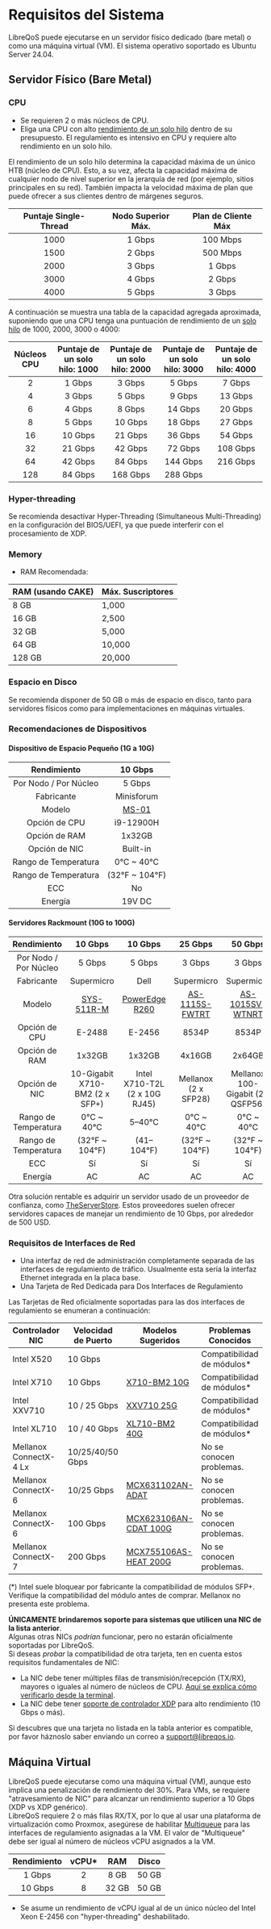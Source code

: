 # Requisitos del Sistema

LibreQoS puede ejecutarse en un servidor físico dedicado (bare metal) o como una máquina virtual (VM). El sistema operativo soportado es Ubuntu Server 24.04.

## Servidor Físico (Bare Metal)

### CPU
* Se requieren 2 o más núcleos de CPU.
* Eliga una CPU con alto [rendimiento de un solo hilo](https://www.cpubenchmark.net/singleThread.html#server-thread) dentro de su presupuesto. El regulamiento es intensivo en CPU y requiere alto rendimiento en un solo hilo.

El rendimiento de un solo hilo determina la capacidad máxima de un único HTB (núcleo de CPU). Esto, a su vez, afecta la capacidad máxima de cualquier nodo de nivel superior en la jerarquía de red (por ejemplo, sitios principales en su red). También impacta la velocidad máxima de plan que puede ofrecer a sus clientes dentro de márgenes seguros.

| Puntaje Single-Thread | Nodo Superior Máx. | Plan de Cliente Máx |
|:-------------------:|:------------------:|:-----------------:|
| 1000                | 1 Gbps             | 100 Mbps          |
| 1500                | 2 Gbps             | 500 Mbps          |
| 2000                | 3 Gbps             | 1 Gbps            |
| 3000                | 4 Gbps             | 2 Gbps            |
| 4000                | 5 Gbps             | 3 Gbps            |

A continuación se muestra una tabla de la capacidad agregada aproximada, suponiendo que una CPU tenga una puntuación de rendimiento de un   [solo hilo](https://www.cpubenchmark.net/singleThread.html#server-thread) de 1000, 2000, 3000 o 4000:

| Núcleos CPU | Puntaje de un solo hilo: 1000 | Puntaje de un solo hilo: 2000 | Puntaje de un solo hilo: 3000 | Puntaje de un solo hilo: 4000 |
|:---------:|:-------------------------:|:-------------------------:|:-------------------------:|:-------------------------:|
| 2         | 1 Gbps                    | 3 Gbps                    | 5 Gbps                    | 7 Gbps                    |
| 4         | 3 Gbps                    | 5 Gbps                    | 9 Gbps                    | 13 Gbps                   |
| 6         | 4 Gbps                    | 8 Gbps                    | 14 Gbps                   | 20 Gbps                   |
| 8         | 5 Gbps                    | 10 Gbps                   | 18 Gbps                   | 27 Gbps                   |
| 16        | 10 Gbps                   | 21 Gbps                   | 36 Gbps                   | 54 Gbps                   |
| 32        | 21 Gbps                   | 42 Gbps                   | 72 Gbps                   | 108 Gbps                  |
| 64        | 42 Gbps                   | 84 Gbps                   | 144 Gbps                  | 216 Gbps                  |
| 128       | 84 Gbps                   | 168 Gbps                  | 288 Gbps                  |                           |

### Hyper-threading

Se recomienda desactivar Hyper-Threading (Simultaneous Multi-Threading) en la configuración del BIOS/UEFI, ya que puede interferir con el procesamiento de XDP.

### Memory
* RAM Recomendada:

| RAM (usando CAKE) | Máx. Suscriptores |
| ---------------- | --------------- |
| 8 GB             | 1,000           |
| 16 GB            | 2,500           | 
| 32 GB            | 5,000           |
| 64 GB            | 10,000          |
| 128 GB           | 20,000          |

### Espacio en Disco

Se recomienda disponer de 50 GB o más de espacio en disco, tanto para servidores físicos como para implementaciones en máquinas virtuales.

### Recomendaciones de Dispositivos
#### Dispositivo de Espacio Pequeño (1G a 10G)

|        Rendimiento       |                                         10 Gbps                                        |
|:-----------------------:|:--------------------------------------------------------------------------------------:|
| Por Nodo / Por Núcleo | 5 Gbps                                                                                 |
| Fabricante            | Minisforum                                                                             |
| Modelo                   | [MS-01](https://store.minisforum.com/products/minisforum-ms-01?variant=46174128898293) |
| Opción de CPU             | i9-12900H                                                                              |
| Opción de RAM              | 1x32GB                                                                                 |
| Opción de NIC              | Built-in                                                                               |
| Rango de Temperatura              | 0°C ~ 40°C                                                                             |
| Rango de Temperatura              | (32°F ~ 104°F)                                                                         |
| ECC                     | No                                                                                     |
| Energía                   | 19V DC                                                                                 |

#### Servidores Rackmount (10G to 100G)

|        Rendimiento       |                                     10 Gbps                                    |                                                                                               10 Gbps                                                                                               |                                                  25 Gbps                                                 | 50 Gbps                                                                               | 100 Gbps                                                                            |
|:-----------------------:|:------------------------------------------------------------------------------:|:---------------------------------------------------------------------------------------------------------------------------------------------------------------------------------------------------:|:--------------------------------------------------------------------------------------------------------:|:---------------------------------------------------------------------------------------:|:-------------------------------------------------------------------------------------:|
| Por Nodo / Por Núcleo | 5 Gbps                                                                         | 5 Gbps                                                                                                                                                                                              | 3 Gbps                                                                                                   | 3 Gbps                                                                                | 4 Gbps                                                                              |
| Fabricante            | Supermicro                                                                     | Dell                                                                                                                                                                                                | Supermicro                                                                                               | Supermicro                                                                            | Supermicro                                                                          |
| Modelo                   | [SYS-511R-M](https://store.supermicro.com/us_en/mainstream-1u-sys-511r-m.html) | [PowerEdge R260](https://www.dell.com/en-us/shop/dell-poweredge-servers/new-poweredge-r260-rack-server/spd/poweredge-r260/pe_r260_tm_vi_vp_sb?configurationid=2cd33e43-57a3-4f82-aa72-9d5f45c9e24c) | [AS-1115S-FWTRT](https://store.supermicro.com/us_en/1u-amd-epyc-8004-compact-server-as-1115s-fwtrt.html) | [AS-1015SV-WTNRT](https://store.supermicro.com/us_en/1u-amd-wio-as-1015sv-wtnrt.html) | [AS -2015CS-TNR](https://store.supermicro.com/us_en/clouddc-amd-as-2015cs-tnr.html) |
| Opción de CPU              | E-2488                                                                         | E-2456                                                                                                                                                                                              | 8534P                                                                                                    | 8534P                                                                                 | 9745                                                                                |
| Opción de RAM              | 1x32GB                                                                         | 1x32GB                                                                                                                                                                                              | 4x16GB                                                                                                   | 2x64GB                                                                                | 4x64GB                                                                              |
| Opción de NIC              | 10-Gigabit X710-BM2 (2 x SFP+)                                                 | Intel X710-T2L (2 x 10G RJ45)                                                                                                                                                                       | Mellanox (2 x SFP28)                                                                                     | Mellanox 100-Gigabit (2 x QSFP56)                                                     | MCX653106A-HDAT                                                                     |
| Rango de Temperatura              | 0°C ~ 40°C                                                                     | 5–40°C                                                                                                                                                                                              | 0°C ~ 40°C                                                                                               | 0°C ~ 40°C                                                                            | 0°C ~ 40°C                                                                          |
| Rango de Temperatura              | (32°F ~ 104°F)                                                                 | (41–104°F)                                                                                                                                                                                          | (32°F ~ 104°F)                                                                                           | (32°F ~ 104°F)                                                                        | (32°F ~ 104°F)                                                                      |
| ECC                     | Sí                                                                            | Sí                                                                                                                                                                                                 | Sí                                                                                                      |                  Sí                                                                                   |                                  Sí                                                                                 |
| Energía                   | AC                                                                             | AC                                                                                                                                                                                                  | AC                                                                                                       | AC                                                                                    | AC                                                                                  |

Otra solución rentable es adquirir un servidor usado de un proveedor de confianza, como [TheServerStore](https://www.theserverstore.com/).
Estos proveedores suelen ofrecer servidores capaces de manejar un rendimiento de 10 Gbps, por alrededor de 500 USD.

### Requisitos de Interfaces de Red
* Una interfaz de red de administración completamente separada de las interfaces de regulamiento de tráfico. Usualmente esta sería la interfaz Ethernet integrada en la placa base.
* Una Tarjeta de Red Dedicada para Dos Interfaces de Regulamiento

Las Tarjetas de Red oficialmente soportadas para las dos interfaces de regulamiento se enumeran a continuación:

| Controlador NIC         | Velocidad de Puerto       | Modelos Sugeridos                                                                        | Problemas Conocidos                                                                                  |
|------------------------|------------------|-----------------------------------------------------------------------------------------|-----------------------------------------------------------------------------------------------|
| Intel X520             | 10 Gbps          |                                                                                         | Compatibilidad de módulos*                                                                         |
| Intel X710             | 10 Gbps          | [X710-BM2 10G]( https://www.fs.com/products/75600.html?now_cid=4253)                    | Compatibilidad de módulos*                                                                         |
| Intel XXV710           | 10 / 25 Gbps     | [XXV710 25G](https://www.fs.com/products/75604.html?attribute=67774&id=1709896)         | Compatibilidad de módulos*                                                                         |
| Intel XL710            | 10 / 40 Gbps     | [XL710-BM2 40G](https://www.fs.com/products/75604.html?attribute=67774&id=1709896 )     | Compatibilidad de módulos*                                                                         |
| Mellanox ConnectX-4 Lx | 10/25/40/50 Gbps |                                                                                         | No se conocen problemas.                                                                              |
| Mellanox ConnectX-6    | 10/25 Gbps       | [MCX631102AN-ADAT](https://www.fs.com/products/212177.html?now_cid=4014)                | No se conocen problemas.                                                                              |
| Mellanox ConnectX-6    | 100 Gbps         | [MCX623106AN-CDAT 100G](https://www.fs.com/products/119646.html?now_cid=4014)           | No se conocen problemas.                                                                              |
| Mellanox ConnectX-7    | 200 Gbps         | [MCX755106AS-HEAT 200G](https://www.fs.com/products/242589.html?now_cid=4014)           | No se conocen problemas.                                                                              |

(*) Intel suele bloquear por fabricante la compatibilidad de módulos SFP+. Verifique la compatibilidad del módulo antes de comprar. Mellanox no presenta este problema.

**ÚNICAMENTE brindaremos soporte para sistemas que utilicen una NIC de la lista anterior**.  
Algunas otras NICs *podrían* funcionar, pero no estarán oficialmente soportadas por LibreQoS.  
Si deseas *probar* la compatibilidad de otra tarjeta, ten en cuenta estos requisitos fundamentales de NIC:
  * La NIC debe tener múltiples filas de transmisión/recepción (TX/RX), mayores o iguales al número de núcleos de CPU. [Aquí se explica cómo verificarlo desde la terminal](https://serverfault.com/questions/772380/how-to-tell-if-nic-has-multiqueue-enabled).
  * La NIC debe tener [soporte de controlador XDP](https://github.com/xdp-project/xdp-project/blob/master/areas/drivers/README.org) para alto rendimiento (10 Gbps o más).

Si descubres que una tarjeta no listada en la tabla anterior es compatible, por favor háznoslo saber enviando un correo a support@libreqos.io.

## Máquina Virtual
LibreQoS puede ejecutarse como una máquina virtual (VM), aunque esto implica una penalización de rendimiento del 30%. Para VMs, se requiere "atravesamiento de NIC" para alcanzar un rendimiento superior a 10 Gbps (XDP vs XDP genérico).  
LibreQoS requiere 2 o más filas RX/TX, por lo que al usar una plataforma de virtualización como Proxmox, asegúrese de habilitar [Multiqueue](https://forum.proxmox.com/threads/where-is-multiqueue.146783/) para las interfaces de regulamiento asignadas a la VM. El valor de "Multiqueue" debe ser igual al número de núcleos vCPU asignados a la VM.

| Rendimiento | vCPU* |  RAM  |  Disco |
|:-------:|:-----:|:-----:|:-----:|
| 1 Gbps  | 2     | 8 GB  | 50 GB |
| 10 Gbps | 8     | 32 GB | 50 GB |

* Se asume un rendimiento de vCPU igual al de un único núcleo del Intel Xeon E-2456 con "hyper-threading" deshabilitado.
